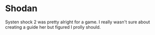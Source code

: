 # Shodan

Systen shock 2 was pretty alright for a game. I really wasn't sure about creating a guide her but figured I prolly should.
